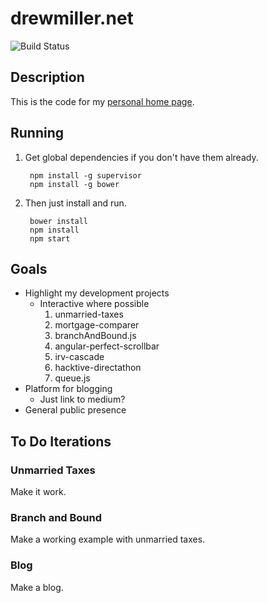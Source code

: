 # drewmiller.net

![Build Status](https://travis-ci.org/itsdrewmiller/drewmiller.net.svg?branch=master)

## Description

This is the code for my [personal home page](http://www.drewmiller.net).


## Running

1. Get global dependencies if you don't have them already.

		npm install -g supervisor
		npm install -g bower

2. Then just install and run.

		bower install
		npm install
		npm start

## Goals

* Highlight my development projects
   * Interactive where possible
      1. unmarried-taxes
      2. mortgage-comparer
      3. branchAndBound.js
      4. angular-perfect-scrollbar
      5. irv-cascade
      6. hacktive-directathon
      7. queue.js
* Platform for blogging
   * Just link to medium?
* General public presence

## To Do Iterations

### Unmarried Taxes
Make it work.

### Branch and Bound
Make a working example with unmarried taxes.

### Blog
Make a blog.
